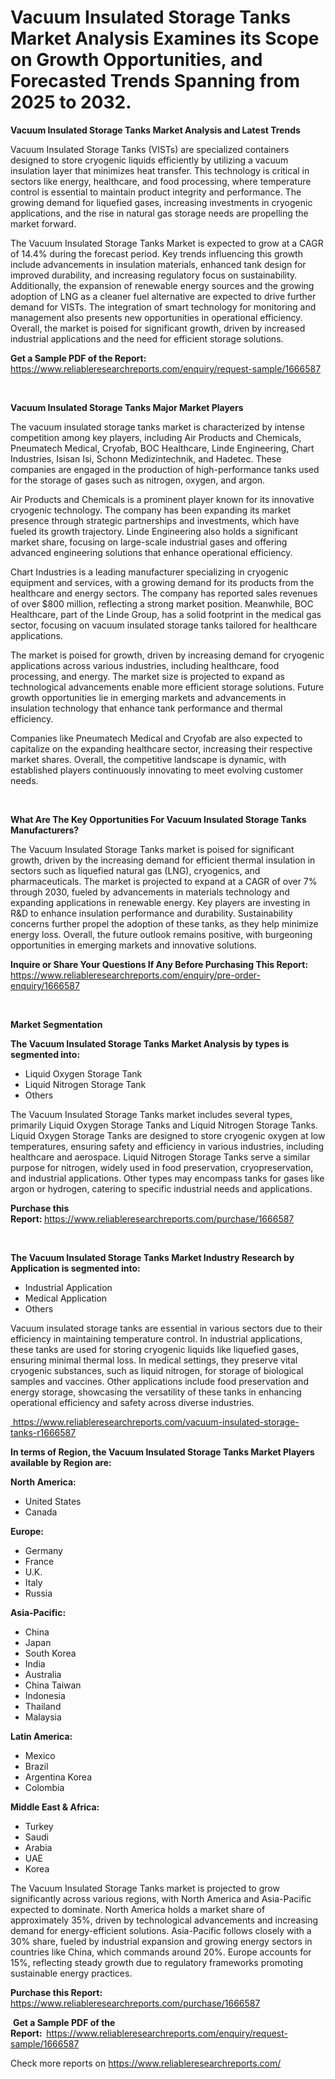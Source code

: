 <p><h1>Vacuum Insulated Storage Tanks Market Analysis Examines its Scope on Growth Opportunities, and Forecasted Trends Spanning from 2025 to 2032.</h1></p><p><strong>Vacuum Insulated Storage Tanks Market Analysis and Latest Trends</strong></p>
<p><p>Vacuum Insulated Storage Tanks (VISTs) are specialized containers designed to store cryogenic liquids efficiently by utilizing a vacuum insulation layer that minimizes heat transfer. This technology is critical in sectors like energy, healthcare, and food processing, where temperature control is essential to maintain product integrity and performance. The growing demand for liquefied gases, increasing investments in cryogenic applications, and the rise in natural gas storage needs are propelling the market forward.</p><p>The Vacuum Insulated Storage Tanks Market is expected to grow at a CAGR of 14.4% during the forecast period. Key trends influencing this growth include advancements in insulation materials, enhanced tank design for improved durability, and increasing regulatory focus on sustainability. Additionally, the expansion of renewable energy sources and the growing adoption of LNG as a cleaner fuel alternative are expected to drive further demand for VISTs. The integration of smart technology for monitoring and management also presents new opportunities in operational efficiency. Overall, the market is poised for significant growth, driven by increased industrial applications and the need for efficient storage solutions.</p></p>
<p><strong>Get a Sample PDF of the Report:&nbsp;</strong> <a href="https://www.reliableresearchreports.com/enquiry/request-sample/1666587?utm_campaign=3016&utm_medium=2&utm_source=Github&utm_content=ia&utm_term=06032025&utm_id=vacuum-insulated-storage-tanks">https://www.reliableresearchreports.com/enquiry/request-sample/1666587</a></p>
<p>&nbsp;</p>
<p><strong>Vacuum Insulated Storage Tanks Major Market Players</strong></p>
<p><p>The vacuum insulated storage tanks market is characterized by intense competition among key players, including Air Products and Chemicals, Pneumatech Medical, Cryofab, BOC Healthcare, Linde Engineering, Chart Industries, Isisan Isi, Schonn Medizintechnik, and Hadetec. These companies are engaged in the production of high-performance tanks used for the storage of gases such as nitrogen, oxygen, and argon.</p><p>Air Products and Chemicals is a prominent player known for its innovative cryogenic technology. The company has been expanding its market presence through strategic partnerships and investments, which have fueled its growth trajectory. Linde Engineering also holds a significant market share, focusing on large-scale industrial gases and offering advanced engineering solutions that enhance operational efficiency.</p><p>Chart Industries is a leading manufacturer specializing in cryogenic equipment and services, with a growing demand for its products from the healthcare and energy sectors. The company has reported sales revenues of over $800 million, reflecting a strong market position. Meanwhile, BOC Healthcare, part of the Linde Group, has a solid footprint in the medical gas sector, focusing on vacuum insulated storage tanks tailored for healthcare applications.</p><p>The market is poised for growth, driven by increasing demand for cryogenic applications across various industries, including healthcare, food processing, and energy. The market size is projected to expand as technological advancements enable more efficient storage solutions. Future growth opportunities lie in emerging markets and advancements in insulation technology that enhance tank performance and thermal efficiency.</p><p>Companies like Pneumatech Medical and Cryofab are also expected to capitalize on the expanding healthcare sector, increasing their respective market shares. Overall, the competitive landscape is dynamic, with established players continuously innovating to meet evolving customer needs.</p></p>
<p>&nbsp;</p>
<p><strong>What Are The Key Opportunities For Vacuum Insulated Storage Tanks Manufacturers?</strong></p>
<p><p>The Vacuum Insulated Storage Tanks market is poised for significant growth, driven by the increasing demand for efficient thermal insulation in sectors such as liquefied natural gas (LNG), cryogenics, and pharmaceuticals. The market is projected to expand at a CAGR of over 7% through 2030, fueled by advancements in materials technology and expanding applications in renewable energy. Key players are investing in R&D to enhance insulation performance and durability. Sustainability concerns further propel the adoption of these tanks, as they help minimize energy loss. Overall, the future outlook remains positive, with burgeoning opportunities in emerging markets and innovative solutions.</p></p>
<p><strong>Inquire or Share Your Questions If Any Before Purchasing This Report:</strong> <a href="https://www.reliableresearchreports.com/enquiry/pre-order-enquiry/1666587?utm_campaign=3016&utm_medium=2&utm_source=Github&utm_content=ia&utm_term=06032025&utm_id=vacuum-insulated-storage-tanks">https://www.reliableresearchreports.com/enquiry/pre-order-enquiry/1666587</a></p>
<p>&nbsp;</p>
<p><strong>Market Segmentation</strong></p>
<p><strong>The Vacuum Insulated Storage Tanks Market Analysis by types is segmented into:</strong></p>
<p><ul><li>Liquid Oxygen Storage Tank</li><li>Liquid Nitrogen Storage Tank</li><li>Others</li></ul></p>
<p><p>The Vacuum Insulated Storage Tanks market includes several types, primarily Liquid Oxygen Storage Tanks and Liquid Nitrogen Storage Tanks. Liquid Oxygen Storage Tanks are designed to store cryogenic oxygen at low temperatures, ensuring safety and efficiency in various industries, including healthcare and aerospace. Liquid Nitrogen Storage Tanks serve a similar purpose for nitrogen, widely used in food preservation, cryopreservation, and industrial applications. Other types may encompass tanks for gases like argon or hydrogen, catering to specific industrial needs and applications.</p></p>
<p><strong>Purchase this Report:&nbsp;</strong><a href="https://www.reliableresearchreports.com/purchase/1666587?utm_campaign=3016&utm_medium=2&utm_source=Github&utm_content=ia&utm_term=06032025&utm_id=vacuum-insulated-storage-tanks">https://www.reliableresearchreports.com/purchase/1666587</a></p>
<p>&nbsp;</p>
<p><strong>The Vacuum Insulated Storage Tanks Market Industry Research by Application is segmented into:</strong></p>
<p><ul><li>Industrial Application</li><li>Medical Application</li><li>Others</li></ul></p>
<p><p>Vacuum insulated storage tanks are essential in various sectors due to their efficiency in maintaining temperature control. In industrial applications, these tanks are used for storing cryogenic liquids like liquefied gases, ensuring minimal thermal loss. In medical settings, they preserve vital cryogenic substances, such as liquid nitrogen, for storage of biological samples and vaccines. Other applications include food preservation and energy storage, showcasing the versatility of these tanks in enhancing operational efficiency and safety across diverse industries.</p></p>
<p><a href="https://www.reliableresearchreports.com/vacuum-insulated-storage-tanks-r1666587?utm_campaign=3016&utm_medium=2&utm_source=Github&utm_content=ia&utm_term=06032025&utm_id=vacuum-insulated-storage-tanks">&nbsp;https://www.reliableresearchreports.com/vacuum-insulated-storage-tanks-r1666587</a></p>
<p><strong>In terms of Region, the Vacuum Insulated Storage Tanks Market Players available by Region are:</strong></p>
<p>
    <p> <strong> North America: </strong>
        <ul>
            <li>United States</li>
            <li>Canada</li>
        </ul>
        </p> 
    <p> <strong> Europe: </strong>
        <ul>
            <li>Germany</li>
            <li>France</li>
            <li>U.K.</li>
            <li>Italy</li>
            <li>Russia</li>
        </ul>
        </p> 
    <p> <strong> Asia-Pacific: </strong>
        <ul>
            <li>China</li>
            <li>Japan</li>
            <li>South Korea</li>
            <li>India</li>
            <li>Australia</li>
            <li>China Taiwan</li>
            <li>Indonesia</li>
            <li>Thailand</li>
            <li>Malaysia</li>
        </ul>
        </p> 
    <p> <strong> Latin America: </strong>
        <ul>
            <li>Mexico</li>
            <li>Brazil</li>
            <li>Argentina Korea</li>
            <li>Colombia</li>
        </ul>
        </p> 
    <p> <strong> Middle East & Africa: </strong>
        <ul>
            <li>Turkey</li>
            <li>Saudi</li>
            <li>Arabia</li>
            <li>UAE</li>
            <li>Korea</li>
        </ul>
    </p>
    </p>
<p><p>The Vacuum Insulated Storage Tanks market is projected to grow significantly across various regions, with North America and Asia-Pacific expected to dominate. North America holds a market share of approximately 35%, driven by technological advancements and increasing demand for energy-efficient solutions. Asia-Pacific follows closely with a 30% share, fueled by industrial expansion and growing energy sectors in countries like China, which commands around 20%. Europe accounts for 15%, reflecting steady growth due to regulatory frameworks promoting sustainable energy practices.</p></p>
<p><strong>Purchase this Report: </strong><a href="https://www.reliableresearchreports.com/purchase/1666587?utm_campaign=3016&utm_medium=2&utm_source=Github&utm_content=ia&utm_term=06032025&utm_id=vacuum-insulated-storage-tanks">https://www.reliableresearchreports.com/purchase/1666587</a></p>
<p>&nbsp;<strong>Get a Sample PDF of the Report:&nbsp;&nbsp;</strong><a href="https://www.reliableresearchreports.com/enquiry/request-sample/1666587?utm_campaign=3016&utm_medium=2&utm_source=Github&utm_content=ia&utm_term=06032025&utm_id=vacuum-insulated-storage-tanks">https://www.reliableresearchreports.com/enquiry/request-sample/1666587</a></p>
<p><strong></strong></p>
<p>Check more reports on <a href="https://www.reliableresearchreports.com/?utm_campaign=3016&utm_medium=2&utm_source=Github&utm_content=ia&utm_term=06032025&utm_id=vacuum-insulated-storage-tanks">https://www.reliableresearchreports.com/</a></p>